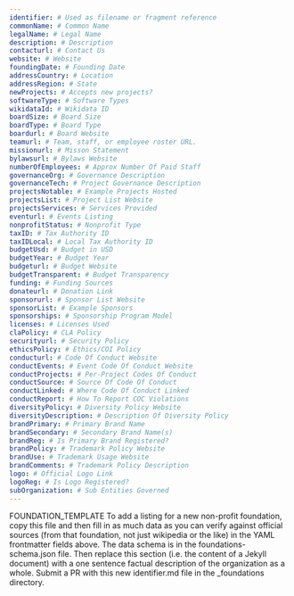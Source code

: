 ```yaml
---
identifier: # Used as filename or fragment reference
commonName: # Common Name
legalName: # Legal Name
description: # Description
contacturl: # Contact Us
website: # Website
foundingDate: # Founding Date
addressCountry: # Location
addressRegion: # State
newProjects: # Accepts new projects?
softwareType: # Software Types
wikidataId: # Wikidata ID
boardSize: # Board Size
boardType: # Board Type
boardurl: # Board Website
teamurl: # Team, staff, or employee roster URL.
missionurl: # Misson Statement
bylawsurl: # Bylaws Website
numberOfEmployees: # Approx Number Of Paid Staff
governanceOrg: # Governance Description
governanceTech: # Project Governance Description
projectsNotable: # Example Projects Hosted
projectsList: # Project List Website
projectsServices: # Services Provided
eventurl: # Events Listing
nonprofitStatus: # Nonprofit Type
taxID: # Tax Authority ID
taxIDLocal: # Local Tax Authority ID
budgetUsd: # Budget in USD
budgetYear: # Budget Year
budgeturl: # Budget Website
budgetTransparent: # Budget Transparency
funding: # Funding Sources
donateurl: # Donation Link
sponsorurl: # Sponsor List Website
sponsorList: # Example Sponsors
sponsorships: # Sponsorship Program Model
licenses: # Licenses Used
claPolicy: # CLA Policy
securityurl: # Security Policy
ethicsPolicy: # Ethics/COI Policy
conducturl: # Code Of Conduct Website
conductEvents: # Event Code Of Conduct Website
conductProjects: # Per-Project Codes Of Conduct
conductSource: # Source Of Code Of Conduct
conductLinked: # Where Code Of Conduct Linked
conductReport: # How To Report COC Violations
diversityPolicy: # Diversity Policy Website
diversityDescription: # Description Of Diversity Policy
brandPrimary: # Primary Brand Name
brandSecondary: # Secondary Brand Name(s)
brandReg: # Is Primary Brand Registered?
brandPolicy: # Trademark Policy Website
brandUse: # Trademark Usage Website
brandComments: # Trademark Policy Description
logo: # Official Logo Link
logoReg: # Is Logo Registered?
subOrganization: # Sub Entities Governed
---
```


FOUNDATION_TEMPLATE To add a listing for a new non-profit foundation, copy this file and then fill in as much data as you can verify against official sources (from that foundation, not just wikipedia or the like) in the YAML frontmatter fields above.  The data schema is in the foundations-schema.json file.  Then replace this section (i.e. the content of a Jekyll document) with a one sentence factual description of the organization as a whole.  Submit a PR with this new identifier.md file in the _foundations directory.
